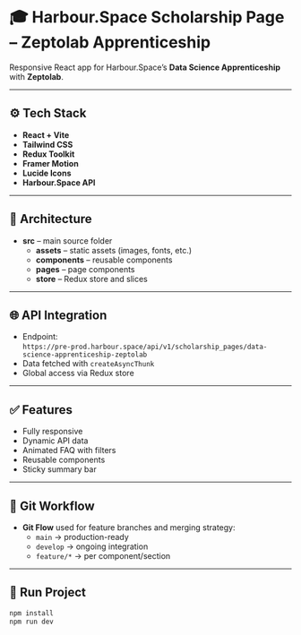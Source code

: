 # 🎓 Harbour.Space Scholarship Page – Zeptolab Apprenticeship

Responsive React app for Harbour.Space’s **Data Science Apprenticeship** with **Zeptolab**.

---

## ⚙️ Tech Stack

- **React + Vite**
- **Tailwind CSS**
- **Redux Toolkit**
- **Framer Motion**
- **Lucide Icons**
- **Harbour.Space API**

---

## 📁 Architecture

- **src** – main source folder
  - **assets** – static assets (images, fonts, etc.)
  - **components** – reusable components
  - **pages** – page components
  - **store** – Redux store and slices


---

## 🌐 API Integration

- Endpoint:  
  `https://pre-prod.harbour.space/api/v1/scholarship_pages/data-science-apprenticeship-zeptolab`
- Data fetched with `createAsyncThunk`
- Global access via Redux store

---

## ✅ Features

- Fully responsive
- Dynamic API data
- Animated FAQ with filters
- Reusable components
- Sticky summary bar

---
## 🔄 Git Workflow

- **Git Flow** used for feature branches and merging strategy:
    - `main` → production-ready
    - `develop` → ongoing integration
    - `feature/*` → per component/section

---
## 🚀 Run Project

```bash
npm install
npm run dev
